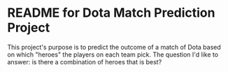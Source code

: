 # README for Dota Match Prediction Project

This project's purpose is to predict the outcome of a match of Dota based on which "heroes" the players on each team pick. The question I'd like to answer: is there a combination of heroes that is best?
